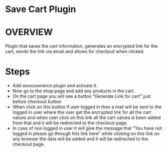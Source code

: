 # Save Cart Plugin
			       
# OVERVIEW
	
Plugin that saves the cart information, generates an encrypted link for the cart, sends the link via email and allows for checkout when clicked.


# Steps

* Add woocoomerce plugin and activate it.
* Now go to the shop page and add any products in the cart.
* On the cart page you will see a button "Generate Link for cart" just before checkout button
* When click on this button if user logged in then a mail will be sent to the logged in user where the user get the encrypted link for all the cart values and when user click on this link all the cart values is been added from that and it will be redirected to the checkout page.
* In case of non logged in user it will give the message that "You have not logged in please go through this link here" while clicking on this link on any browser the data will be added and it will be redirected to the checkout page.
